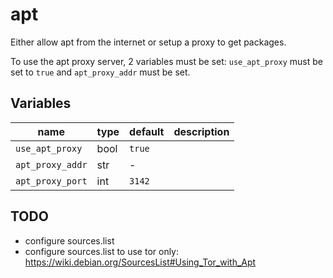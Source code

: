 # apt

Either allow apt from the internet or setup a proxy to get packages.

To use the apt proxy server, 2 variables must be set: `use_apt_proxy` must be set to `true` and `apt_proxy_addr` must be set.

## Variables

| name             | type | default | description |
| ---              | ---  | ---     | ---         |
| `use_apt_proxy`  | bool | `true`  |             |
| `apt_proxy_addr` | str  | -       |             |
| `apt_proxy_port` | int  | `3142`  |             |

## TODO

- configure sources.list
- configure sources.list to use tor only: https://wiki.debian.org/SourcesList#Using_Tor_with_Apt
